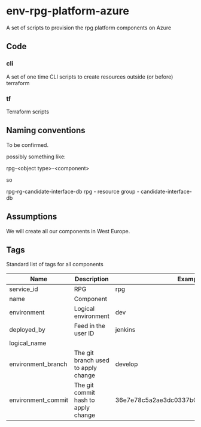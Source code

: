 # env-rpg-platform-azure
A set of scripts to provision the rpg platform components on Azure

## Code
### cli
A set of one time CLI scripts to create resources outside (or before) terraform

### tf
Terraform scripts

## Naming conventions
To be confirmed.

possibly something like:

rpg-\<object type\>-\<component\>

so

rpg-rg-candidate-interface-db
rpg - resource group - candidate-interface-db


## Assumptions
We will create all our components in West Europe.

## Tags
Standard list of tags for all components

| Name                      | Description           | Example   |
| -------------             | -------------         | -----     |
| service_id                | RPG                   | rpg       |
| name                      | Component             |          |
| environment               | Logical environment   | dev       |
| deployed_by               | Feed in the user ID   | jenkins   |
| logical_name              |                       |           |
| environment_branch       | The git branch used to apply change | develop|
| environment_commit       | The git commit hash to apply change | 36e7e78c5a2ae3dc0337b08676c637f4524762d5|
